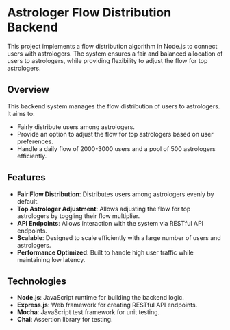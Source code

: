 # Astrologer Flow Distribution Backend

This project implements a flow distribution algorithm in Node.js to connect users with astrologers. The system ensures a fair and balanced allocation of users to astrologers, while providing flexibility to adjust the flow for top astrologers.

## Overview

This backend system manages the flow distribution of users to astrologers. It aims to:
- Fairly distribute users among astrologers.
- Provide an option to adjust the flow for top astrologers based on user preferences.
- Handle a daily flow of 2000-3000 users and a pool of 500 astrologers efficiently.
  
## Features

- **Fair Flow Distribution**: Distributes users among astrologers evenly by default.
- **Top Astrologer Adjustment**: Allows adjusting the flow for top astrologers by toggling their flow multiplier.
- **API Endpoints**: Allows interaction with the system via RESTful API endpoints.
- **Scalable**: Designed to scale efficiently with a large number of users and astrologers.
- **Performance Optimized**: Built to handle high user traffic while maintaining low latency.

## Technologies

- **Node.js**: JavaScript runtime for building the backend logic.
- **Express.js**: Web framework for creating RESTful API endpoints.
- **Mocha**: JavaScript test framework for unit testing.
- **Chai**: Assertion library for testing.
